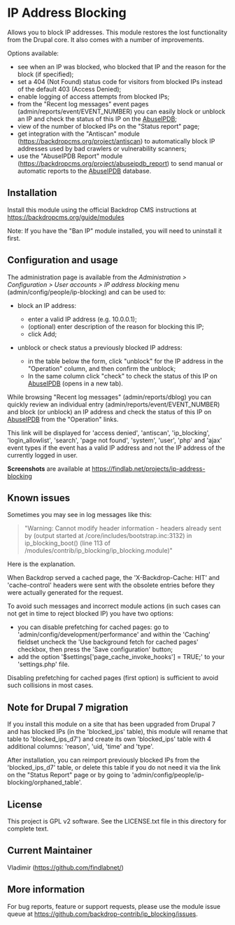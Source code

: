 IP Address Blocking
===================

Allows you to block IP addresses.
This module restores the lost functionality from the Drupal core.
It also comes with a number of improvements.

Options available:

  - see when an IP was blocked, who blocked that IP and the reason for the block (if specified);
  - set a 404 (Not Found) status code for visitors from blocked IPs instead of the default 403 (Access Denied);
  - enable logging of access attempts from blocked IPs;
  - from the "Recent log messages" event pages (admin/reports/event/EVENT_NUMBER) you can easily block or unblock an IP
    and check the status of this IP on the [AbuseIPDB](https://www.abuseipdb.com);
  - view of the number of blocked IPs on the "Status report" page;
  - get integration with the "Antiscan" module (https://backdropcms.org/project/antiscan) to
    automatically block IP addresses used by bad crawlers or vulnerability scanners;
  - use the "AbuseIPDB Report" module (https://backdropcms.org/project/abuseipdb_report) to send
    manual or automatic reports to the [AbuseIPDB](https://www.abuseipdb.com/) database.

Installation
------------
Install this module using the official Backdrop CMS instructions at https://backdropcms.org/guide/modules

Note: If you have the "Ban IP" module installed, you will need to uninstall it first.

Configuration and usage
-----------------------
The administration page is available from the *Administration > Configuration >
User accounts > IP address blocking* menu (admin/config/people/ip-blocking)
and can be used to:

- block an IP address:
    - enter a valid IP address (e.g. 10.0.0.1);
    - (optional) enter description of the reason for blocking this IP;
    - click Add;

- unblock or check status a previously blocked IP address:
    - in the table below the form, click "unblock" for the IP address in the "Operation" column, and then confirm the unblock;
    - In the same column click "check" to check the status of this IP on [AbuseIPDB](https://www.abuseipdb.com) (opens in a new tab).

While browsing "Recent log messages" (admin/reports/dblog) you can quickly review
an individual entry (admin/reports/event/EVENT_NUMBER) and block (or unblock)
an IP address and check the status of this IP on [AbuseIPDB](https://www.abuseipdb.com) from the "Operation" links.

This link will be displayed for 'access denied', 'antiscan', 'ip_blocking', 'login_allowlist', 'search',
'page not found', 'system', 'user', 'php' and 'ajax' event types if the event has a valid IP address and not the IP address of the currently logged in user.

**Screenshots** are available at https://findlab.net/projects/ip-address-blocking

Known issues
------------
Sometimes you may see in log messages like this:
> "Warning: Cannot modify header information - headers already sent by (output started at /core/includes/bootstrap.inc:3132) in ip_blocking_boot() (line 113 of /modules/contrib/ip_blocking/ip_blocking.module)"

Here is the explanation.

When Backdrop served a cached page, the 'X-Backdrop-Cache: HIT' and 'cache-control' headers were sent with the obsolete entries before they were actually generated for the request.

To avoid such messages and incorrect module actions (in such cases can not get in time to reject blocked IP) you have two options:

  - you can disable prefetching for cached pages: go to 'admin/config/development/performance' and within the 'Caching' fieldset uncheck the 'Use background fetch for cached pages' checkbox, then press the 'Save configuration' button;
  - add the option '$settings['page_cache_invoke_hooks'] = TRUE;' to your 'settings.php' file.

Disabling prefetching for cached pages (first option) is sufficient to avoid such collisions in most cases.

Note for Drupal 7 migration
---------------------------
If you install this module on a site that has been upgraded from Drupal 7 and has blocked IPs (in the 'blocked_ips' table),
this module will rename that table to 'blocked_ips_d7') and create its own 'blocked_ips' table with 4 additional columns: 'reason', 'uid, 'time' and 'type'.

After installation, you can reimport previously blocked IPs from the 'blocked_ips_d7' table,
or delete this table if you do not need it via the link on the "Status Report" page
or by going to 'admin/config/people/ip-blocking/orphaned_table'.

License
-------
This project is GPL v2 software. See the LICENSE.txt file in this directory for
complete text.

Current Maintainer
------------------
Vladimir (https://github.com/findlabnet/)

More information
----------------
For bug reports, feature or support requests, please use the module
issue queue at https://github.com/backdrop-contrib/ip_blocking/issues.
